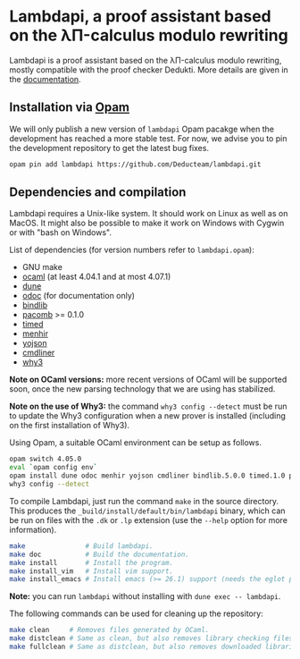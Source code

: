 Lambdapi, a proof assistant based on the λΠ-calculus modulo rewriting
=====================================================================

Lambdapi is a proof assistant based on the λΠ-calculus modulo rewriting,
mostly compatible with the proof checker Dedukti. More details are given
in the [documentation](doc/DOCUMENTATION.md).

Installation via [Opam](http://opam.ocaml.org/)
---------------------

We will only publish a new version of `lambdapi` Opam pacakge when the
development has reached a more stable test. For now, we advise you to
pin the development repository to get the latest bug fixes.

```bash
opam pin add lambdapi https://github.com/Deducteam/lambdapi.git
```
Dependencies and compilation
----------------------------

Lambdapi requires a Unix-like system. It should work on Linux as well as on
MacOS. It might also be possible to make it work on Windows with Cygwin or
with "bash on Windows".

List of dependencies (for version numbers refer to `lambdapi.opam`):
 - GNU make
 - [ocaml](https://ocaml.org/) (at least 4.04.1 and at most 4.07.1)
 - [dune](https://dune.build/)
 - [odoc](https://github.com/ocaml/odoc) (for documentation only)
 - [bindlib](https://github.com/rlepigre/ocaml-bindlib)
 - [pacomb](https://github.com/craff/pacomb) >= 0.1.0
 - [timed](https://github.com/rlepigre/ocaml-timed)
 - [menhir](http://gallium.inria.fr/~fpottier/menhir/)
 - [yojson](https://github.com/ocaml-community/yojson)
 - [cmdliner](https://erratique.ch/logiciel/cmdliner)
 - [why3](http://why3.lri.fr/)

**Note on OCaml versions:** more recent versions of OCaml will be supported
soon, once the new parsing technology that we are using has stabilized.

**Note on the use of Why3:** the command `why3 config --detect` must be run to
update the Why3 configuration when a new prover is installed (including on the
first installation of Why3).

Using Opam, a suitable OCaml environment can be setup as follows.
```bash
opam switch 4.05.0
eval `opam config env`
opam install dune odoc menhir yojson cmdliner bindlib.5.0.0 timed.1.0 pacomb why3.1.2.0
why3 config --detect
```

To compile Lambdapi, just run the command `make` in the source directory.
This produces the `_build/install/default/bin/lambdapi` binary, which can
be run on files with the `.dk` or `.lp` extension (use the `--help` option
for more information).

```bash
make               # Build lambdapi.
make doc           # Build the documentation.
make install       # Install the program.
make install_vim   # Install vim support.
make install_emacs # Install emacs (>= 26.1) support (needs the eglot package)
```

**Note:** you can run `lambdapi` without installing with `dune exec -- lambdapi`.

The following commands can be used for cleaning up the repository:
```bash
make clean     # Removes files generated by OCaml.
make distclean # Same as clean, but also removes library checking files.
make fullclean # Same as distclean, but also removes downloaded libraries.
```
